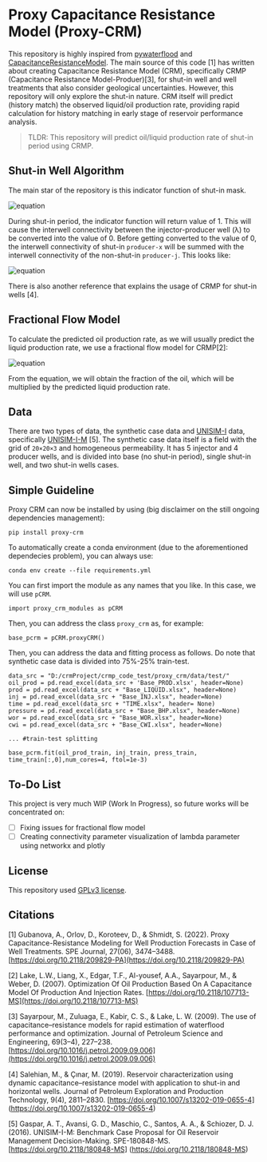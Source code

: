 # Proxy Capacitance Resistance Model (Proxy-CRM)
This repository is highly inspired from [pywaterflood](https://github.com/frank1010111/pywaterflood) and [CapacitanceResistanceModel](https://github.com/deepthisen/CapacitanceResistanceModel). The main source of this code [1] has written about creating Capacitance Resistance Model (CRM), specifically CRMP (Capacitance Resistance Model-Produer)[3], for shut-in well and well treatments that also consider geological uncertainties. However, this repository will only explore the shut-in nature. CRM itself will predict (history match) the observed liquid/oil production rate, providing rapid calculation for history matching in early stage of reservoir performance analysis.

>TLDR: This repository will predict oil/liquid production rate of shut-in period using CRMP.

## Shut-in Well Algorithm
The main star of the repository is this indicator function of shut-in mask.

![equation](https://latex.codecogs.com/svg.image?%5Cleft.S%20H_%7B%5Ctext%7Bmask%7D%7D%5Cright%7C_t=%5Cleft%5C%7B%5Cbegin%7Barray%7D%7Bl%7D0,%5Cforall%20j:q_j(t)%5Cneq%200%5C%5C1,%5Cforall%20j:q_j(t)=0%5Cend%7Barray%7D%5Cright.)

During shut-in period, the indicator function will return value of 1. This will cause the interwell connectivity between the injector-producer well (λ) to be converted into the value of 0. Before getting converted to the value of 0, the interwell connectivity of shut-in `producer-x` will be summed with the interwell connectivity of the non-shut-in `producer-j`. This looks like:

![equation](https://latex.codecogs.com/svg.image?%5Clambda_%7Bi%20j%7D%5E%7B(x)%7D=%5Clambda_%7Bi%20j%7D%5Cleft(1&plus;%5Csum_x%5Clambda_%7Bi%20x%7D%5Cright))

There is also another reference that explains the usage of CRMP for shut-in wells [4].

## Fractional Flow Model
To calculate the predicted oil production rate, as we will usually predict the liquid production rate, we use a fractional flow model for CRMP[2]:

![equation](https://latex.codecogs.com/svg.image?%5Cbegin%7Baligned%7D&f_%7Bo%20j%7D(t)=%5Cleft%5B1&plus;%5Calpha_j%5Cleft(%5Csum_%7Bm=1%7D%5En%5Cleft%5C%7B%5Csum_%7Bi=1%7D%5E%7BN%20I%7D%5Clambda_%7Bi%20j%7Di_i%5Cleft(t_m%5Cright)%5Cright%5C%7D%5Cright)%5E%7B%5Cbeta_j%7D%5Cright%5D%5E%7B-1%7D%5Cend%7Baligned%7D)

From the equation, we will obtain the fraction of the oil, which will be multiplied by the predicted liquid production rate.

## Data
There are two types of data, the synthetic case data and [UNISIM-I](https://www.unisim.cepetro.unicamp.br/benchmarks/en/unisim-i/overview) data, specifically [UNISIM-I-M](https://www.unisim.cepetro.unicamp.br/benchmarks/en/unisim-i/unisim-i-m) [5]. The synthetic case data itself is a field with the grid of `20×20×3` and homogeneous permeability. It has 5 injector and 4 producer wells, and is divided into base (no shut-in period), single shut-in well, and two shut-in wells cases.

## Simple Guideline
Proxy CRM can now be installed by using (big disclaimer on the still ongoing dependencies management):
```
pip install proxy-crm
```

To automatically create a conda environment (due to the aforementioned dependecies problem), you can always use:
```
conda env create --file requirements.yml
```

You can first import the module as any names that you like. In this case, we will use `pCRM`.

```
import proxy_crm_modules as pCRM
```

Then, you can address the class `proxy_crm` as, for example:

```
base_pcrm = pCRM.proxyCRM()
```

Then, you can address the data and fitting process as follows. Do note that synthetic case data is divided into 75%-25% train-test.

```
data_src = "D:/crmProject/crmp_code_test/proxy_crm/data/test/"
oil_prod = pd.read_excel(data_src + 'Base_PROD.xlsx', header=None)
prod = pd.read_excel(data_src + "Base_LIQUID.xlsx", header=None)
inj = pd.read_excel(data_src + "Base_INJ.xlsx", header=None)
time = pd.read_excel(data_src + "TIME.xlsx", header= None)
pressure = pd.read_excel(data_src + "Base_BHP.xlsx", header=None)
wor = pd.read_excel(data_src + "Base_WOR.xlsx", header=None)
cwi = pd.read_excel(data_src + "Base_CWI.xlsx", header=None)

... #train-test splitting

base_pcrm.fit(oil_prod_train, inj_train, press_train, time_train[:,0],num_cores=4, ftol=1e-3)
```

## To-Do List
This project is very much WIP (Work In Progress), so future works will be concentrated on:
- [ ] Fixing issues for fractional flow model
- [ ] Creating connectivity parameter visualization of lambda parameter using networkx and plotly

## License
This repository used [GPLv3 license](https://choosealicense.com/licenses/gpl-3.0/).

## Citations
[1] Gubanova, A., Orlov, D., Koroteev, D., & Shmidt, S. (2022). Proxy Capacitance-Resistance Modeling for Well Production Forecasts in Case of Well Treatments. SPE Journal, 27(06), 3474–3488. [https://doi.org/10.2118/209829-PA](https://doi.org/10.2118/209829-PA)

[2] Lake, L.W., Liang, X., Edgar, T.F., Al-yousef, A.A., Sayarpour, M., & Weber, D. (2007). Optimization Of Oil Production Based On A Capacitance Model Of Production And Injection Rates. [https://doi.org/10.2118/107713-MS](https://doi.org/10.2118/107713-MS)

[3] Sayarpour, M., Zuluaga, E., Kabir, C. S., & Lake, L. W. (2009). The use of capacitance–resistance models for rapid estimation of waterflood performance and optimization. Journal of Petroleum Science and Engineering, 69(3–4), 227–238. [https://doi.org/10.1016/j.petrol.2009.09.006](https://doi.org/10.1016/j.petrol.2009.09.006)

[4] Salehian, M., & Çınar, M. (2019). Reservoir characterization using dynamic capacitance–resistance model with application to shut-in and horizontal wells. Journal of Petroleum Exploration and Production Technology, 9(4), 2811–2830. [https://doi.org/10.1007/s13202-019-0655-4] (https://doi.org/10.1007/s13202-019-0655-4)

[5] Gaspar, A. T., Avansi, G. D., Maschio, C., Santos, A. A., & Schiozer, D. J. (2016). UNISIM-I-M: Benchmark Case Proposal for Oil Reservoir Management Decision-Making. SPE-180848-MS. [https://doi.org/10.2118/180848-MS] (https://doi.org/10.2118/180848-MS)